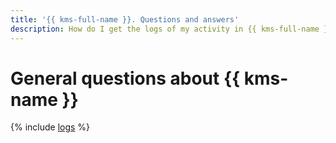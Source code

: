 ```yaml
---
title: '{{ kms-full-name }}. Questions and answers'
description: How do I get the logs of my activity in {{ kms-full-name }}? Find the answer to this and other questions in this article.
---
```


# General questions about {{ kms-name }}

{% include [logs](../../_qa/logs.md) %}

